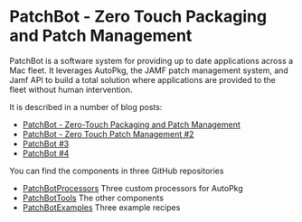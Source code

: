# PatchBot - Zero Touch Packaging and Patch Management

PatchBot is a software system for providing up to date applications across a Mac fleet. It leverages AutoPkg, the JAMF patch management system, and Jamf API to build a total solution where applications are provided to the fleet without human intervention.

It is described in a number of blog posts:

  - [PatchBot - Zero-Touch Packaging and Patch Management](https://macintoshguy.wordpress.com/patchbot/)
  - [PatchBot - Zero Touch Patch Management #2](https://macintoshguy.wordpress.com/patchbot-2/)
  - [PatchBot #3](https://macintoshguy.wordpress.com/patchbot-3/)
  - [PatchBot #4](https://macintoshguy.wordpress.com/patchbot-4)
  
 You can find the components in three GitHub repositories
 
  - [PatchBotProcessors](https://github.com/Honestpuck/PatchBotProcessors) Three custom processors for AutoPkg
  - [PatchBotTools](https://github.com/Honestpuck/PatchBotTools) The other components
  - [PatchBotExamples](https://github.com/Honestpuck/PatchBotExamples) Three example recipes
 
